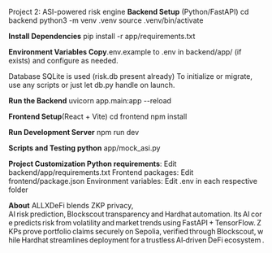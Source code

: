 Project 2: ASI-powered risk engine
**Backend Setup** (Python/FastAPI) cd backend python3 -m venv .venv source .venv/bin/activate

**Install Dependencies** pip install -r app/requirements.txt

**Environment Variables Copy**.env.example to .env in backend/app/ (if exists) and configure as needed.

Database SQLite is used (risk.db present already) To initialize or migrate, use any scripts or just let db.py handle on launch.

**Run the Backend** uvicorn app.main:app --reload

**Frontend Setup**(React + Vite) cd frontend npm install

**Run Development Server** npm run dev

**Scripts and Testing python** app/mock_asi.py

**Project Customization Python requirements**: Edit backend/app/requirements.txt Frontend packages: Edit frontend/package.json Environment variables: Edit .env in each respective folder

**About**
ALLXDeFi blends ZKP privacy, AI risk prediction, Blockscout transparency and Hardhat automation. Its AI core predicts risk from volatility and market trends using FastAPI + TensorFlow. ZKPs prove portfolio claims securely on Sepolia, verified through Blockscout, while Hardhat streamlines deployment for a trustless AI‑driven DeFi ecosystem .


